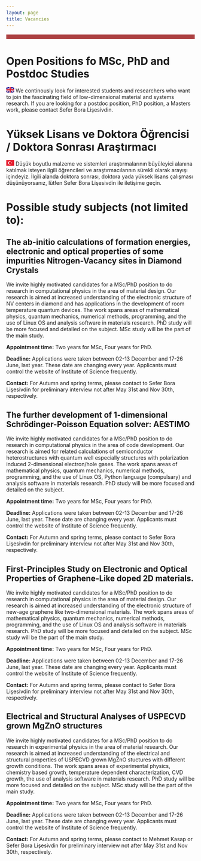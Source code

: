 ```yaml
---
layout: page
title: Vacancies
---
```


![Image](files/ribbon.png)

# Open Positions fo MSc, PhD and Postdoc Studies

![GB](files/GB.png) We continously look for interested students and researchers who want to join the fascinating field of low-dimensional material and systems research. If you are looking for a postdoc position, PhD position, a Masters work, please contact Sefer Bora Lişesivdin.


# Yüksek Lisans ve Doktora Öğrencisi / Doktora Sonrası Araştırmacı

![TR](files/TR.png) Düşük boyutlu malzeme ve sistemleri araştırmalarının büyüleyici alanına katılmak isteyen ilgili öğrencileri ve araştırmacılarının sürekli olarak arayışı içindeyiz. İlgili alanda doktora sonrası, doktora  yada yüksek lisans çalışması düşünüyorsanız, lütfen Sefer Bora Lişesivdin ile iletişime geçin.


# Possible study subjects (not limited to):

## The ab-initio calculations of formation energies, electronic and optical properties of some impurities Nitrogen-Vacancy sites in Diamond Crystals

We invite highly motivated candidates for a MSc/PhD position to do research in computational physics in the area of material design. Our research is aimed at increased understanding of the electronic structure of NV centers in diamond and has applications in the development of room temperature quantum devices. The work spans areas of mathematical physics, quantum mechanics, numerical methods, programming, and the use of Linux OS and analysis software in materials research.  PhD study will be more focused and detailed on the subject. MSc study will be the part of the main study.

**Appointment time:** Two years for MSc, Four years for PhD.

**Deadline:** Applications were  taken between  02-13 December and 17-26 June, last year. These date are changing every year. Applicants must control the website of Institute of Science frequently.

**Contact:** For Autumn and spring terms, please contact to Sefer Bora Lişesivdin for preliminary interview not after May 31st and Nov 30th, respectively. 

## The further development of 1-dimensional Schrödinger-Poisson Equation solver: AESTIMO

We invite highly motivated candidates for a MSc/PhD position to do research in computational physics in the area of code development. Our research is aimed for related calculations of semiconductor heterostructures with quantum well  especially structures with polarization induced 2-dimensional electron/hole gases.  The work spans areas of mathematical physics, quantum mechanics, numerical methods, programming, and the use of Linux OS, Python language (compulsary) and analysis software in materials research.  PhD study will be more focused and detailed on the subject.

**Appointment time:** Two years for MSc, Four years for PhD.

**Deadline:** Applications were  taken between  02-13 December and 17-26 June, last year. These date are changing every year. Applicants must control the website of Institute of Science frequently.

**Contact:** For Autumn and spring terms, please contact to Sefer Bora Lişesivdin for preliminary interview not after May 31st and Nov 30th, respectively. 

## First-Principles Study on Electronic and Optical Properties of Graphene-Like doped 2D  materials.

We invite highly motivated candidates for a MSc/PhD position to do research in computational physics in the area of material design. Our research is aimed at increased understanding of the electronic structure of new-age graphene like two-dimensional materials. The work spans areas of mathematical physics, quantum mechanics, numerical methods, programming, and the use of Linux OS and analysis software in materials research.  PhD study will be more focused and detailed on the subject. MSc study will be the part of the main study.

**Appointment time:** Two years for MSc, Four years for PhD.

**Deadline:** Applications were  taken between  02-13 December and 17-26 June, last year. These date are changing every year. Applicants must control the website of Institute of Science frequently.

**Contact:** For Autumn and spring terms, please contact to Sefer Bora Lişesivdin for preliminary interview not after May 31st and Nov 30th, respectively. 

## Electrical and Structural Analyses of USPECVD grown MgZnO structures

We invite highly motivated candidates for a MSc/PhD position to do research in experimental physics in the area of material research. Our research is aimed at increased understanding of the electrical and structural properties of USPECVD grown MgZnO stuctures with different growth conditions. The work spans areas of experimental physics, chemistry based growth, temperature dependent characterization, CVD growth, the use of analysis software in materials research.  PhD study will be more focused and detailed on the subject. MSc study will be the part of the main study.

**Appointment time:** Two years for MSc, Four years for PhD.

**Deadline:** Applications were  taken between  02-13 December and 17-26 June, last year. These date are changing every year. Applicants must control the website of Institute of Science frequently.

**Contact:** For Autumn and spring terms, please contact to Mehmet Kasap or Sefer Bora Lişesivdin for preliminary interview not after May 31st and Nov 30th, respectively. 
